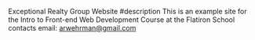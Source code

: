 Exceptional Realty Group Website
#description
This is an example site for the Intro to Front-end Web Development Course at the Flatiron School
contacts
email: arwehrman@gmail.com
